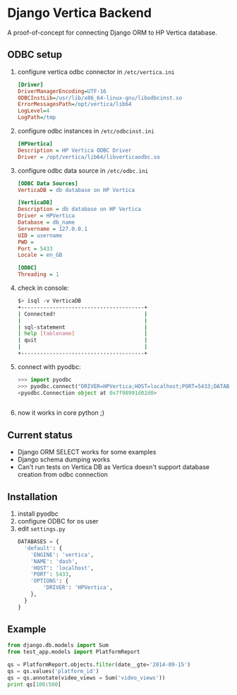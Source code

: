 Django Vertica Backend
======================

A proof-of-concept for connecting Django ORM to HP Vertica database.

ODBC setup
----------

1. configure vertica odbc connector in `/etc/vertica.ini`
    ```ini
    [Driver]
    DriverManagerEncoding=UTF-16
    ODBCInstLib=/usr/lib/x86_64-linux-gnu/libodbcinst.so
    ErrorMessagesPath=/opt/vertica/lib64
    LogLevel=4
    LogPath=/tmp
    
    ```
    
2. configure odbc instances in `/etc/odbcinst.ini`
    ```ini
    [HPVertica]
    Description = HP Vertica ODBC Driver
    Driver = /opt/vertica/lib64/libverticaodbc.so
    
    ```
    
3. configure odbc data source in `/etc/odbc.ini`
    ```ini
    [ODBC Data Sources]
    VerticaDB = db database on HP Vertica
    
    [VerticaDB]
    Description = db database on HP Vertica
    Driver = HPVertica
    Database = db_name
    Servername = 127.0.0.1 
    UID = username 
    PWD = 
    Port = 5433
    Locale = en_GB
    
    [ODBC]
    Threading = 1
    
    ```
    
4. check in console:
    ```bash
    $> isql -v VerticaDB
    +---------------------------------------+
    | Connected!                            |
    |                                       |
    | sql-statement                         |
    | help [tablename]                      |
    | quit                                  |
    |                                       |
    +---------------------------------------+

    ```
    
5. connect with pyodbc:
    ```python
    >>> import pyodbc
    >>> pyodbc.connect("DRIVER=HPVertica;HOST=localhost;PORT=5433;DATABASE=")
    <pyodbc.Connection object at 0x7f98991d02d0>
  
    ```
    
6.  now it works in core python ;)
    
Current status
--------------

* Django ORM SELECT works for some examples
* Django schema dumping works
* Can't run tests on Vertica DB as Vertica doesn't support database creation
from odbc connection

Installation
------------

1. install pyodbc
2. configure ODBC for os user
3. edit `settings.py`
    ```python
    DATABASES = {
      'default': {
        'ENGINE': 'vertica',
        'NAME': 'dash',
        'HOST': 'localhost',
        'PORT': 5433,
        'OPTIONS': {
            'DRIVER': 'HPVertica',
        },
      }
    }
    ```

Example
-------

```python
from django.db.models import Sum
from test_app.models import PlatformReport

qs = PlatformReport.objects.filter(date__gte='2014-09-15')
qs = qs.values('platform_id')
qs = qs.annotate(video_views = Sum('video_views'))
print qs[100:500]
```
